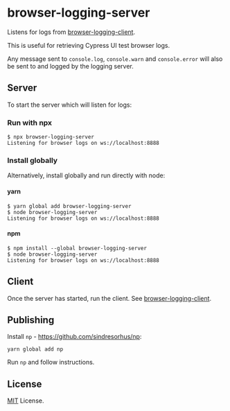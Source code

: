 # browser-logging-server

Listens for logs from [browser-logging-client](https://www.npmjs.com/package/browser-logging-client).

This is useful for retrieving Cypress UI test browser logs.

Any message sent to `console.log`, `console.warn` and `console.error` will also be sent to and logged by the logging server.

## Server

To start the server which will listen for logs:

### Run with npx

```
$ npx browser-logging-server
Listening for browser logs on ws://localhost:8888
```

### Install globally

Alternatively, install globally and run directly with node:

#### yarn

```
$ yarn global add browser-logging-server
$ node browser-logging-server
Listening for browser logs on ws://localhost:8888
```

#### npm

```
$ npm install --global browser-logging-server
$ node browser-logging-server
Listening for browser logs on ws://localhost:8888
```

## Client

Once the server has started, run the client. See [browser-logging-client](https://www.npmjs.com/package/browser-logging-client).

## Publishing

Install `np` - https://github.com/sindresorhus/np:

```
yarn global add np
```

Run `np` and follow instructions.

## License

[MIT](https://opensource.org/licenses/MIT) License.
